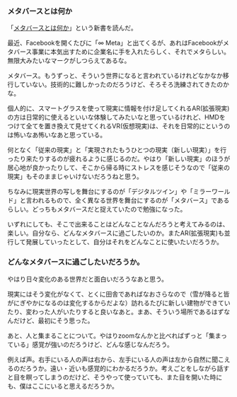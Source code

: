 ### メタバースとは何か
「[メタバースとは何か](https://www.amazon.co.jp/dp/4334045847/)」という新書を読んだ。

最近、Facebookを開くたびに「∞ Meta」と出てくるが、あれはFacebookがメタバース事業に本気出すために企業名に手を入れたらしく、それでメタらしい。無限大みたいなマークがしつらえてあるな。

メタバース。もうずっと、そういう世界になると言われているけれどなかなか移行していない。技術的に難しかったのだろうけど、そろそろ洗練されてきたのかな。

個人的に、スマートグラスを使って現実に情報を付け足してくれるAR(拡張現実)の方は日常的に使えるといいな体験してみたいなと思っているけれど、HMDをつけて全てを置き換えて見せてくれるVR(仮想現実)は、それを日常的にというのは怖いなあ怖いなあと思っている。　

何となく「従来の現実」と「実現されたもうひとつの現実（新しい現実）」を行ったり来たりするのが疲れるように感じるのだ。やはり「新しい現実」のほうが居心地が良かったりして、そこから帰る時にストレスを感じそうなので「従来の現実」もそのままじゃいけないだろうねと思う。

ちなみに現実世界の写しを舞台にするのが「デジタルツイン」や「ミラーワールド」と言われるもので、全く異なる世界を舞台にするのが「メタバース」であるらしい。どっちもメタバースだと捉えていたので勉強になった。

いずれにしても、そこで出来ることはどんなことなんだろうと考えてみるのは、楽しい。自分なら、どんなメタバースに過ごしたいのか。またAR(拡張現実)も並行して発展していったとして、自分はそれをどんなことに使いたいだろうか。

### どんなメタバースに過ごしたいだろうか。
やはり日々変化のある世界だと面白いだろうなあと思う。

現実にはそう変化がなくて、とくに田舎であればなおさらなので（雪が降ると皆がにぎやかになるのは変化するからだよな）訪れるたびに新しい建物ができていたり、変わった人がいたりすると良いなあと。まあ、そういう場所であるはずなんだけど、最初にそう思った。

あと、人と集まることについて。やはりzoomなんかと比べればずっと「集まっている」感覚が強いのだろうけど、どんな感じなんだろう。

例えば声。右手にいる人の声は右から、左手にいる人の声は左から自然に聞こえるのだろうか。遠い・近いも感覚的にわかるだろうか。考えごとをしながら話すと目を瞑ってしまうのだけど、そうやって使っていても、また目を開いた時にも、僕はここにいると思えるだろうか。

